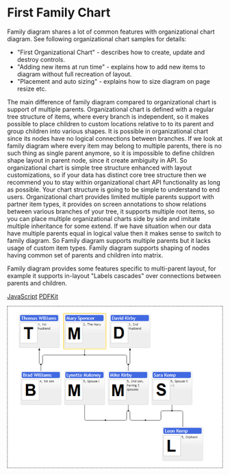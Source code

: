 # First Family Chart

Family diagram shares a lot of common features with organizational chart diagram. See following organizational chart samples for details:

* "First Organizational Chart" - describes how to create, update and destroy controls.
* "Adding new items at run time" - explains how to add new items to diagram without full recreation of layout.
* "Placement and auto sizing" - explains how to size diagram on page resize
etc.

The main difference of family diagram compared to organizational chart is support of multiple parents. Organizational chart is defined with a regular tree structure of items, where every branch is independent, so it makes possible to place children to custom locations relative to to its parent and group children into various shapes. It is possible in organizational chart since its nodes have no logical connections between branches. If we look at family diagram where every item may belong to multiple parents, there is no such thing as single parent anymore, so it is impossible to define children shape layout in parent node, since it create ambiguity in API. So organizational chart is simple tree structure enhanced with layout customizations, so if your data has distinct core tree structure then we recommend you to stay within organizational chart API functionality as long as possible. Your chart structure is going to be simple to understand to end users. Organizational chart provides limited multiple parents support with partner item types, it provides on screen annotations to show relations between various branches of your tree, it supports multiple root items, so you can place multiple organizational charts side by side and imitate multiple inheritance for some extend.  If we have situation when our data have multiple parents equal in logical value then it makes sense to switch to family diagram. So Family diagram supports multiple parents but it lacks usage of custom item types. Family diagram supports shaping of nodes having common set of parents and children into matrix.

Family diagram provides some features specific to multi-parent layout, for example it supports in-layout "Labels cascades" over connections between parents and children.

[JavaScript](javascript.controls/CaseFirstFamilyChart.html)
[PDFKit](pdfkit.plugins/FirstFamilyChart.html)

![Screenshot](javascript.controls/__image_snapshots__/CaseFirstFamilyChart-snap.png)